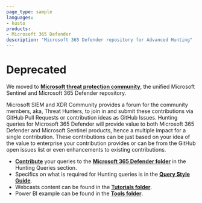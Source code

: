 ```yaml
---
page_type: sample
languages: 
- kusto
products: 
- Microsoft 365 Defender
description: "Microsoft 365 Defender repository for Advanced Hunting"
---
```

# Deprecated
We moved to **[Microsoft threat protection community](https://github.com/Azure/Azure-Sentinel)**, the unified Microsoft Sentinel and Microsoft 365 Defender repository.

Microsoft SIEM and XDR Community provides a forum for the community members, aka, Threat Hunters, to join in and submit these contributions via GitHub Pull Requests or contribution ideas as GitHub Issues. Hunting queries for Microsoft 365 Defender will provide value to both Microsoft 365 Defender and Microsoft Sentinel products, hence a multiple impact for a single contribution. These contributions can be just based on your idea of the value to enterprise your contribution provides or can be from the GitHub open issues list or even enhancements to existing contributions.

* **[Contribute](https://github.com/Azure/Azure-Sentinel/wiki/Contribute-to-Sentinel-GitHub-Community-of-Queries)** your queries to the **[Microsoft 365 Defender folder](https://github.com/Azure/Azure-Sentinel/tree/master/Hunting%20Queries/Microsoft%20365%20Defender)** in the Hunting Queries section.
* Specifics on what is required for Hunting queries is in the **[Query Style Guide](https://github.com/Azure/Azure-Sentinel/wiki/Query-Style-Guide)**.
* Webcasts content can be found in the **[Tutorials folder](https://github.com/Azure/Azure-Sentinel/tree/master/Tutorials/Microsoft%20365%20Defender/Webcasts)**.
* Power BI example can be found in the **[Tools folder](https://github.com/Azure/Azure-Sentinel/tree/master/Tools)**.
